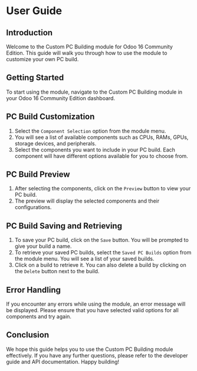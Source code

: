 # User Guide

## Introduction

Welcome to the Custom PC Building module for Odoo 16 Community Edition. This guide will walk you through how to use the module to customize your own PC build.

## Getting Started

To start using the module, navigate to the Custom PC Building module in your Odoo 16 Community Edition dashboard.

## PC Build Customization

1. Select the `Component Selection` option from the module menu.
2. You will see a list of available components such as CPUs, RAMs, GPUs, storage devices, and peripherals.
3. Select the components you want to include in your PC build. Each component will have different options available for you to choose from.

## PC Build Preview

1. After selecting the components, click on the `Preview` button to view your PC build.
2. The preview will display the selected components and their configurations.

## PC Build Saving and Retrieving

1. To save your PC build, click on the `Save` button. You will be prompted to give your build a name.
2. To retrieve your saved PC builds, select the `Saved PC Builds` option from the module menu. You will see a list of your saved builds.
3. Click on a build to retrieve it. You can also delete a build by clicking on the `Delete` button next to the build.

## Error Handling

If you encounter any errors while using the module, an error message will be displayed. Please ensure that you have selected valid options for all components and try again.

## Conclusion

We hope this guide helps you to use the Custom PC Building module effectively. If you have any further questions, please refer to the developer guide and API documentation. Happy building!